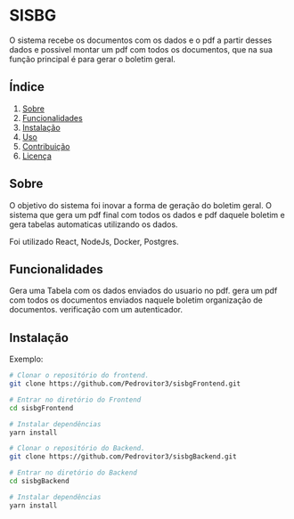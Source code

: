 # SISBG

O sistema recebe os documentos com os dados e o pdf
a partir desses dados e possivel montar um pdf com todos os documentos, que na sua função principal é para gerar o boletim geral.

## Índice

1. [Sobre](#sobre)
2. [Funcionalidades](#funcionalidades)
3. [Instalação](#instalação)
4. [Uso](#uso)
5. [Contribuição](#contribuição)
6. [Licença](#licença)

## Sobre

O objetivo do sistema foi inovar a forma de geração do boletim geral.
O sistema que gera um pdf final com todos os dados e pdf daquele boletim e gera tabelas automaticas utilizando os dados.

Foi utilizado React, NodeJs, Docker, Postgres.

## Funcionalidades

Gera uma Tabela com os dados enviados do usuario no pdf.
gera um pdf com todos os documentos enviados naquele boletim
organização de documentos.
verificação com um autenticador.

## Instalação

Exemplo:

```bash
# Clonar o repositório do frontend.
git clone https://github.com/Pedrovitor3/sisbgFrontend.git

# Entrar no diretório do Frontend
cd sisbgFrontend

# Instalar dependências
yarn install

# Clonar o repositório do Backend.
git clone https://github.com/Pedrovitor3/sisbgBackend.git

# Entrar no diretório do Backend
cd sisbgBackend

# Instalar dependências
yarn install
